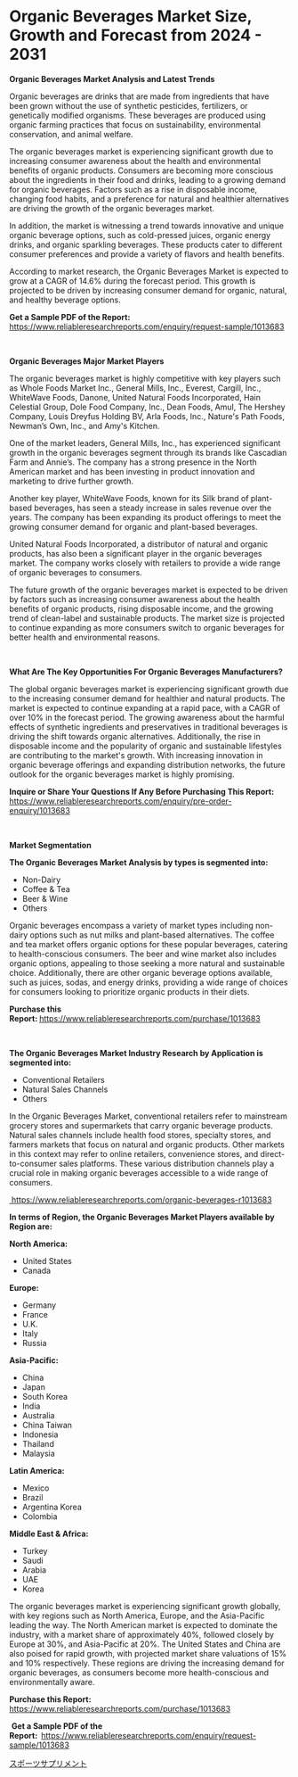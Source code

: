 <p><h1>Organic Beverages Market Size, Growth and Forecast from 2024 - 2031</h1></p><p><strong>Organic Beverages Market Analysis and Latest Trends</strong></p>
<p><p>Organic beverages are drinks that are made from ingredients that have been grown without the use of synthetic pesticides, fertilizers, or genetically modified organisms. These beverages are produced using organic farming practices that focus on sustainability, environmental conservation, and animal welfare.</p><p>The organic beverages market is experiencing significant growth due to increasing consumer awareness about the health and environmental benefits of organic products. Consumers are becoming more conscious about the ingredients in their food and drinks, leading to a growing demand for organic beverages. Factors such as a rise in disposable income, changing food habits, and a preference for natural and healthier alternatives are driving the growth of the organic beverages market.</p><p>In addition, the market is witnessing a trend towards innovative and unique organic beverage options, such as cold-pressed juices, organic energy drinks, and organic sparkling beverages. These products cater to different consumer preferences and provide a variety of flavors and health benefits.</p><p>According to market research, the Organic Beverages Market is expected to grow at a CAGR of 14.6% during the forecast period. This growth is projected to be driven by increasing consumer demand for organic, natural, and healthy beverage options.</p></p>
<p><strong>Get a Sample PDF of the Report:&nbsp;</strong> <a href="https://www.reliableresearchreports.com/enquiry/request-sample/1013683">https://www.reliableresearchreports.com/enquiry/request-sample/1013683</a></p>
<p>&nbsp;</p>
<p><strong>Organic Beverages Major Market Players</strong></p>
<p><p>The organic beverages market is highly competitive with key players such as Whole Foods Market Inc., General Mills, Inc., Everest, Cargill, Inc., WhiteWave Foods, Danone, United Natural Foods Incorporated, Hain Celestial Group, Dole Food Company, Inc., Dean Foods, Amul, The Hershey Company, Louis Dreyfus Holding BV, Arla Foods, Inc., Nature's Path Foods, Newman’s Own, Inc., and Amy's Kitchen.</p><p>One of the market leaders, General Mills, Inc., has experienced significant growth in the organic beverages segment through its brands like Cascadian Farm and Annie’s. The company has a strong presence in the North American market and has been investing in product innovation and marketing to drive further growth.</p><p>Another key player, WhiteWave Foods, known for its Silk brand of plant-based beverages, has seen a steady increase in sales revenue over the years. The company has been expanding its product offerings to meet the growing consumer demand for organic and plant-based beverages.</p><p>United Natural Foods Incorporated, a distributor of natural and organic products, has also been a significant player in the organic beverages market. The company works closely with retailers to provide a wide range of organic beverages to consumers.</p><p>The future growth of the organic beverages market is expected to be driven by factors such as increasing consumer awareness about the health benefits of organic products, rising disposable income, and the growing trend of clean-label and sustainable products. The market size is projected to continue expanding as more consumers switch to organic beverages for better health and environmental reasons.</p></p>
<p>&nbsp;</p>
<p><strong>What Are The Key Opportunities For Organic Beverages Manufacturers?</strong></p>
<p><p>The global organic beverages market is experiencing significant growth due to the increasing consumer demand for healthier and natural products. The market is expected to continue expanding at a rapid pace, with a CAGR of over 10% in the forecast period. The growing awareness about the harmful effects of synthetic ingredients and preservatives in traditional beverages is driving the shift towards organic alternatives. Additionally, the rise in disposable income and the popularity of organic and sustainable lifestyles are contributing to the market's growth. With increasing innovation in organic beverage offerings and expanding distribution networks, the future outlook for the organic beverages market is highly promising.</p></p>
<p><strong>Inquire or Share Your Questions If Any Before Purchasing This Report:</strong> <a href="https://www.reliableresearchreports.com/enquiry/pre-order-enquiry/1013683">https://www.reliableresearchreports.com/enquiry/pre-order-enquiry/1013683</a></p>
<p>&nbsp;</p>
<p><strong>Market Segmentation</strong></p>
<p><strong>The Organic Beverages Market Analysis by types is segmented into:</strong></p>
<p><ul><li>Non-Dairy</li><li>Coffee & Tea</li><li>Beer & Wine</li><li>Others</li></ul></p>
<p><p>Organic beverages encompass a variety of market types including non-dairy options such as nut milks and plant-based alternatives. The coffee and tea market offers organic options for these popular beverages, catering to health-conscious consumers. The beer and wine market also includes organic options, appealing to those seeking a more natural and sustainable choice. Additionally, there are other organic beverage options available, such as juices, sodas, and energy drinks, providing a wide range of choices for consumers looking to prioritize organic products in their diets.</p></p>
<p><strong>Purchase this Report:&nbsp;</strong><a href="https://www.reliableresearchreports.com/purchase/1013683">https://www.reliableresearchreports.com/purchase/1013683</a></p>
<p>&nbsp;</p>
<p><strong>The Organic Beverages Market Industry Research by Application is segmented into:</strong></p>
<p><ul><li>Conventional Retailers</li><li>Natural Sales Channels</li><li>Others</li></ul></p>
<p><p>In the Organic Beverages Market, conventional retailers refer to mainstream grocery stores and supermarkets that carry organic beverage products. Natural sales channels include health food stores, specialty stores, and farmers markets that focus on natural and organic products. Other markets in this context may refer to online retailers, convenience stores, and direct-to-consumer sales platforms. These various distribution channels play a crucial role in making organic beverages accessible to a wide range of consumers.</p></p>
<p><a href="https://www.reliableresearchreports.com/organic-beverages-r1013683">&nbsp;https://www.reliableresearchreports.com/organic-beverages-r1013683</a></p>
<p><strong>In terms of Region, the Organic Beverages Market Players available by Region are:</strong></p>
<p>
    <p> <strong> North America: </strong>
        <ul>
            <li>United States</li>
            <li>Canada</li>
        </ul>
        </p> 
    <p> <strong> Europe: </strong>
        <ul>
            <li>Germany</li>
            <li>France</li>
            <li>U.K.</li>
            <li>Italy</li>
            <li>Russia</li>
        </ul>
        </p> 
    <p> <strong> Asia-Pacific: </strong>
        <ul>
            <li>China</li>
            <li>Japan</li>
            <li>South Korea</li>
            <li>India</li>
            <li>Australia</li>
            <li>China Taiwan</li>
            <li>Indonesia</li>
            <li>Thailand</li>
            <li>Malaysia</li>
        </ul>
        </p> 
    <p> <strong> Latin America: </strong>
        <ul>
            <li>Mexico</li>
            <li>Brazil</li>
            <li>Argentina Korea</li>
            <li>Colombia</li>
        </ul>
        </p> 
    <p> <strong> Middle East & Africa: </strong>
        <ul>
            <li>Turkey</li>
            <li>Saudi</li>
            <li>Arabia</li>
            <li>UAE</li>
            <li>Korea</li>
        </ul>
    </p>
    </p>
<p><p>The organic beverages market is experiencing significant growth globally, with key regions such as North America, Europe, and the Asia-Pacific leading the way. The North American market is expected to dominate the industry, with a market share of approximately 40%, followed closely by Europe at 30%, and Asia-Pacific at 20%. The United States and China are also poised for rapid growth, with projected market share valuations of 15% and 10% respectively. These regions are driving the increasing demand for organic beverages, as consumers become more health-conscious and environmentally aware.</p></p>
<p><strong>Purchase this Report: </strong><a href="https://www.reliableresearchreports.com/purchase/1013683">https://www.reliableresearchreports.com/purchase/1013683</a></p>
<p>&nbsp;<strong>Get a Sample PDF of the Report:&nbsp;&nbsp;</strong><a href="https://www.reliableresearchreports.com/enquiry/request-sample/1013683">https://www.reliableresearchreports.com/enquiry/request-sample/1013683</a></p>
<p><strong></strong></p>
<p><p><a href="https://github.com/bevdtkn4419963/Market-Research-Report-List-1/blob/main/998613018087.md">スポーツサプリメント</a></p></p>